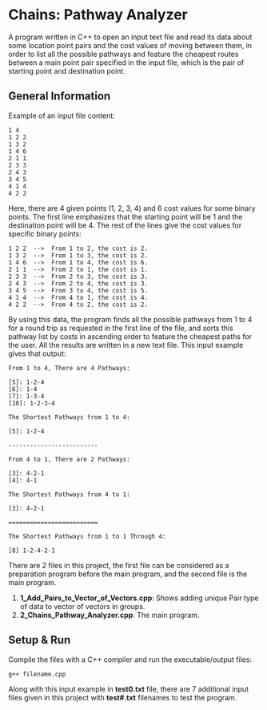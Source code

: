 # Chains: Pathway Analyzer
A program written in C++ to open an input text file and read its data about some location point pairs and the cost values of moving between them, in order to list all the possible pathways and feature the cheapest routes between a main point pair specified in the input file, which is the pair of starting point and destination point.

## General Information
Example of an input file content:
```
1 4
1 2 2
1 3 2
1 4 6
2 1 1
2 3 3
2 4 3
3 4 5
4 1 4
4 2 2
```
Here, there are 4 given points (1, 2, 3, 4) and 6 cost values for some binary points. The first line emphasizes that the starting point will be 1 and the destination point will be 4. The rest of the lines give the cost values for specific binary points: 
```
1 2 2  -->  From 1 to 2, the cost is 2.
1 3 2  -->  From 1 to 3, the cost is 2.
1 4 6  -->  From 1 to 4, the cost is 6.
2 1 1  -->  From 2 to 1, the cost is 1.
2 3 3  -->  From 2 to 3, the cost is 3.
2 4 3  -->  From 2 to 4, the cost is 3.
3 4 5  -->  From 3 to 4, the cost is 5.
4 1 4  -->  From 4 to 1, the cost is 4.
4 2 2  -->  From 4 to 2, the cost is 2.
```
By using this data, the program finds all the possible pathways from 1 to 4 for a round trip as requested in the first line of the file, and sorts this pathway list by costs in ascending order to feature the cheapest paths for the user. All the results are written in a new text file. This input example gives that output:
```
From 1 to 4, There are 4 Pathways:

[5]: 1-2-4
[6]: 1-4
[7]: 1-3-4
[10]: 1-2-3-4

The Shortest Pathways from 1 to 4:

[5]: 1-2-4

-------------------------

From 4 to 1, There are 2 Pathways:

[3]: 4-2-1
[4]: 4-1

The Shortest Pathways from 4 to 1:

[3]: 4-2-1

=========================

The Shortest Pathways from 1 to 1 Through 4:

[8] 1-2-4-2-1

```

There are 2 files in this project, the first file can be considered as a preparation program before the main program, and the second file is the main program.
1. **1_Add_Pairs_to_Vector_of_Vectors.cpp**: Shows adding unique Pair type of data to vector of vectors in groups.
2. **2_Chains_Pathway_Analyzer.cpp**: The main program.

## Setup & Run
Compile the files with a C++ compiler and run the executable/output files:
```
g++ filename.cpp
```
Along with this input example in **test0.txt** file, there are 7 additional input files given in this project with **test#.txt** filenames to test the program.